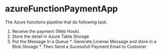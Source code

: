 # azureFunctionPaymentApp

The Azure functions pipeline that do following task.
1. Receive the payment (Web Hook)
2. Store the detail in Azure Table Storage
2. Put the Message In a Queue
*. Generate License Message and store in a Blob Storage
*. Then Send a Sucessfull Payment Email to Customer
